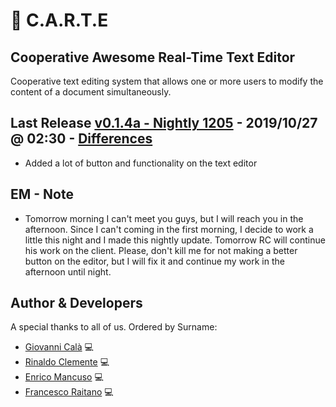 # :memo: C.A.R.T.E 
## Cooperative Awesome Real-Time Text Editor
Cooperative text editing system that allows one or more users to modify the content of a document simultaneously.

## Last Release [v0.1.4a - Nightly 1205] - 2019/10/27 @ 02:30 - [Differences]
- Added a lot of button and functionality on the text editor

## EM - Note
- Tomorrow morning I can't meet you guys, but I will reach you in the afternoon. Since I can't coming in the first morning, I decide to work a little this night and I made this nightly update. Tomorrow RC will continue his work on the client. Please, don't kill me for not making a better button on the editor, but I will fix it and continue my work in the afternoon until night.

## Author & Developers
A special thanks to all of us. Ordered by Surname:
 - [Giovanni Calà] :computer:
 - [Rinaldo Clemente] :computer:
 - [Enrico Mancuso] :computer:
 - [Francesco Raitano] :computer:

[v0.1.4a - Nightly 1205]: https://github.com/giovannic96/Real-time-collaborative-text-editor/tree/master/ClientModule
[Giovanni Calà]: https://github.com/giovannic96/
[Rinaldo Clemente]: https://github.com/rinaldoclemente
[Enrico Mancuso]: https://github.com/HidroSaphire
[Francesco Raitano]: https://github.com/fr2sinc
[Differences]: https://github.com/giovannic96/Real-time-collaborative-text-editor/commit/a5a12c98b4b2d9f884db5e5606739102c68d8ee3
